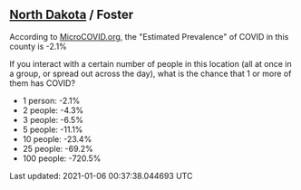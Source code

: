 
## [North Dakota](/united-states/north-dakota) / Foster

According to [MicroCOVID.org](http://microcovid.org),
the "Estimated Prevalence" of COVID in this county is -2.1%

If you interact with a certain number of people in this location
(all at once in a group, or spread out across the day), what is the chance that
1 or more of them has COVID?

- 1 person: -2.1%
- 2 people: -4.3%
- 3 people: -6.5%
- 5 people: -11.1%
- 10 people: -23.4%
- 25 people: -69.2%
- 100 people: -720.5%

Last updated: 2021-01-06 00:37:38.044693 UTC

